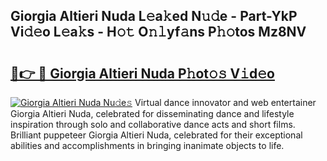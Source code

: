 ## Giorgia Altieri Nuda L𝚎a𝚔ed N𝚞𝚍e - Part-YkP Vi𝚍𝚎o L𝚎a𝚔s - H𝚘𝚝 O𝚗𝚕yf𝚊ns P𝚑𝚘tos Mz8NV

# <h2><a href="http://kfe7rp2.oniu.top/?m=Giorgia+Altieri+Nuda">🔗👉 🔴 Giorgia Altieri Nuda P𝚑ot𝚘𝚜 V𝚒d𝚎o</a></h2>

[![Giorgia Altieri Nuda Nu𝚍e𝚜](https://i.imgur.com/0qMVB7G.gif)](http://kfe7rp2.oniu.top/?m=Giorgia+Altieri+Nuda)
Virtual dance innovator and web entertainer Giorgia Altieri Nuda, celebrated for disseminating dance and lifestyle inspiration through solo and collaborative dance acts and short films. Brilliant puppeteer Giorgia Altieri Nuda, celebrated for their exceptional abilities and accomplishments in bringing inanimate objects to life.  
